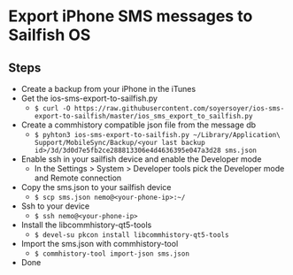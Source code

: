 # Export iPhone SMS messages to Sailfish OS

## Steps
* Create a backup from your iPhone in the iTunes
* Get the ios-sms-export-to-sailfish.py
  * ```$ curl -O https://raw.githubusercontent.com/soyersoyer/ios-sms-export-to-sailfish/master/ios_sms_export_to_sailfish.py```
* Create a commhistory compatible json file from the message db
  * ```$ pyhton3 ios-sms-export-to-sailfish.py ~/Library/Application\ Support/MobileSync/Backup/<your last backup id>/3d/3d0d7e5fb2ce288813306e4d4636395e047a3d28 sms.json```
* Enable ssh in your sailfish device and enable the Developer mode
  * In the Settings > System > Developer tools pick the Developer mode and Remote connection
* Copy the sms.json to your sailfish device
  * ```$ scp sms.json nemo@<your-phone-ip>:~/```
* Ssh to your device
  * ```$ ssh nemo@<your-phone-ip>```
* Install the libcommhistory-qt5-tools
  * ```$ devel-su pkcon install libcommhistory-qt5-tools```
* Import the sms.json with commhistory-tool
  * ```$ commhistory-tool import-json sms.json```
* Done
